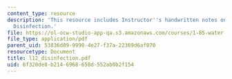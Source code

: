 ```yaml
---
content_type: resource
description: 'This resource includes Instructor''s handwritten notes on the topic:
  Disinfection.'
file: https://ol-ocw-studio-app-qa.s3.amazonaws.com/courses/1-85-water-and-wastewater-treatment-engineering-spring-2006/6f320de8b2146968658d552ab0b2f154_l12_disinfection.pdf
file_type: application/pdf
parent_uid: 53836d89-9990-4e27-f37a-22369d6af070
resourcetype: Document
title: l12_disinfection.pdf
uid: 6f320de8-b214-6968-658d-552ab0b2f154
---
```

